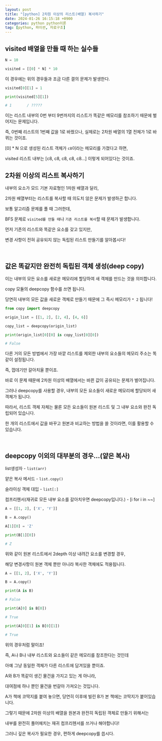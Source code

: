 ```yaml
---
layout: post
title: "[python] 2차원 이상의 리스트(배열) 복사하기"
date: 2024-01-26 16:15:18 +0900
categories: python python이론
tag: [python, 파이썬, 자료구조]
---
```


## visited 배열을 만들 때 하는 실수들

```python
N = 10

visited = [[0] * N] * 10
```

이 경우에는 위의 경우들과 조금 다른 결의 문제가 발생한다.

```python
visited[0][1] = 1

print(visited[5][1])

# 1       / ?????
```

이는 리스트 내부의 0번 부터 9번까지의 리스트가 똑같은 메모리를 참조하기 때문에 벌어지는 문제입니다.

즉, 0번째 리스트의 1번째 값을 1로 바꿨으나, 실제로는 2차원 배열의 1열 전체가 1로 바뀌는 것이죠.

[0] * N 으로 생성된 리스트 객체가 `c8`이라는 메모리를 가졌다고 하면,

visited 리스트 내부는 [c8, c8, c8, c8, c8...] 이렇게 되어있다는 것이죠.

## 2차원 이상의 리스트 복사하기

내부의 요소가 모드 기본 자료형인 1차원 배열과 달리,

2차원 배열부터는 리스트를 복사할 때 의도치 않은 문제가 발생하곤 합니다.

보통 알고리즘 문제를 풀 때 그러한데,

BFS 문제로 `visited를 만들 때`나 `기존 리스트를 복사`할 때 문제가 발생합니다.

먼저 기존의 리스트와 똑같은 요소를 갖고 있지만,

변경 사항이 전혀 공유되지 않는 독립된 리스트 만들기를 알아봅시다!

<br>

## 값은 똑같지만 완전히 독립된 객체 생성(deep copy)

이는 내부의 모든 요소를 새로운 메모리에 할당하여 새 객체를 만드는 것을 의미합니다.

copy 모듈의 deepcopy 함수를 쓰면 됩니다.

당연히 내부의 모든 값을 새로운 객체로 만들기 때문에 그 즉시 메모리가 `* 2` 됩니다!

```python
from copy import deepcopy

origin_list = [[1, 2], [2, 4], [4, 6]]

copy_list = deepcopy(origin_list)

print(origin_list[0][0] is copy_list[0][0])

# False
```

다른 거의 모든 방법에서 가장 바깥 리스트를 제외한 내부의 요소들의 메모리 주소는 똑같이 설정됩니다.

즉, 껍데기만 갈아치울 뿐이죠.

바로 이 문제 때문에 2차원 이상의 배열에서는 바뀐 값이 공유되는 문제가 벌어집니다.

그러나 deepcopy를 사용할 경우, 내부의 모든 요소들이 새로운 메모리에 할당되어 새 객체가 됩니다.

따라서, 리스트 객체 자체는 물론 모든 요소들이 원본 리스트 및 그 내부 요소와 완전 독립되어 있습니다.

한 개의 리스트에서 값을 바꾸고 원본과 비교하는 방법을 쓸 것이라면, 이를 활용할 수 있습니다.

<br>

## deepcopy 이외의 대부분의 경우...(얕은 복사)

list생성자 - `list(arr)`

얕은 복사 메서드 - `list.copy()`

슬라이싱 객체 대입 - `list[:]`

컴프리헨서(재귀로 모든 내부 요소를 갈아치우면 deepcopy입니다.) - [i for i in ~~]

```python
A = [[1, 2], ['X', 'Y']]

B = A.copy()

A[1][0] = 'Z'

print(B[1][0])

# Z
```

위와 같이 원본 리스트에서 2depth 이상 내려간 요소를 변경할 경우,

해당 변경사항이 원본 객체 뿐만 아니라 복사한 객체에도 적용됩니다.

```python
A = [[1, 2], ['X', 'Y']]

B = A.copy()

print(A is B)

# False

print(A[0] is B[0])

# True

print(A[0][1] is B[0][1])

# True
```

위의 경우처럼 말이죠!

즉, A나 B나 내부 리스트와 요소들이 같은 메모리를 참조한다는 것인데

아예 그냥 동일한 객체가 다른 리스트에 담겨있을 뿐이죠.

A와 B가 똑같이 생긴 물건을 가지고 있는 게 아니라,

대여점에 하나 뿐인 물건을 번갈아 가져오는 것입니다.

A가 책에 코딱지를 붙여 놓으면, 당연히 이후에 빌린 B가 본 책에는 코딱지가 붙어있습니다.

그렇기 때문에 2차원 이상의 배열을 원본과 완전히 독립된 객체로 만들기 위해서는

내부를 완전히 풀어헤치는 재귀 컴프리헨서를 쓰거나 해야합니다!

그러니 깊은 복사가 필요한 경우, 편하게 deepcopy를 씁시다.
